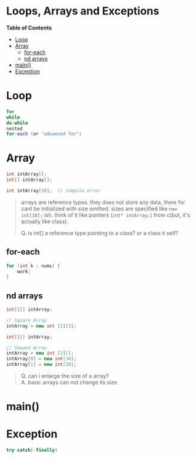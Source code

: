 Loops, Arrays and Exceptions  <!-- omit in toc -->
===

**Table of Contents**
- [Loop](#loop)
- [Array](#array)
  - [for-each](#for-each)
  - [nd arrays](#nd-arrays)
- [main()](#main)
- [Exception](#exception)

# Loop
```java
for
while
do-while
nested
for-each (or "advanced for")
```

# Array
```java
int intArray[];
int[] intArray[];

int intArray[10];  // compile error
```
> arrays are reference types. they does not store any data, there for cant be initialized with size omitted. sizes are specified like `new int[10];` ish. think of it like pointers (`int* intArray;`) from c(but, it's actually like class).
> 
> Q. is int[] a reference type pointing to a class? or a class it self?

## for-each
```java
for (int k : nums) {
    work;
}
```

## nd arrays
```java
int[][] intArray;

// Square Array
intArray = new int [2][3];
```
```java
int[][] intArray;

// Skewed Array
intArray = new int [2][];
intArray[0] = new int[10];
intArray[1] = new int[20];
```
> Q. can i enlarge the size of a array?  
> A. basic arrays can not change its size

# main()
# Exception
```java
try-catch[-finally]
```
